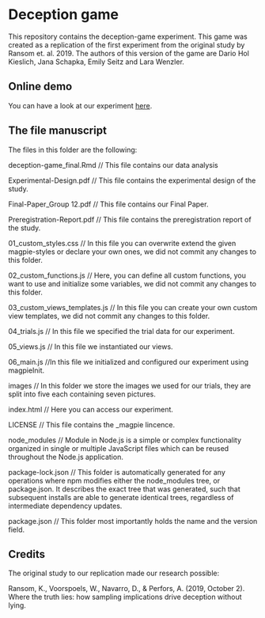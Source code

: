 # Deception game

This repository contains the deception-game experiment. This game was created as a replication of the first experiment from the original study by Ransom et. al. 2019. The authors of this version of the game are Dario Hol Kieslich, Jana Schapka, Emily Seitz and Lara Wenzler.

## Online demo

You can have a look at our experiment [here](https://deceptiongame.netlify.app).

## The file manuscript

The files in this folder are the following:

deception-game_final.Rmd
// This file contains our data analysis

Experimental-Design.pdf
// This file contains the experimental design of the study.

Final-Paper_Group 12.pdf
// This file contains our Final Paper.

Preregistration-Report.pdf
// This file contains the preregistration report of the study.

01_custom_styles.css
// In this file you can overwrite extend the given magpie-styles or declare your own ones, we did not commit any changes to this folder.

02_custom_functions.js
// Here, you can define all custom functions, you want to use and initialize some variables, we did not commit any changes to this folder.

03_custom_views_templates.js
// In this file you can create your own custom view templates, we did not commit any changes to this folder.

04_trials.js
// In this file we specified the trial data for our experiment.

05_views.js
// In this file we instantiated our views.

06_main.js
//In this file we initialized and configured our experiment using magpieInit.

images
// In this folder we store the images we used for our trials, they are split into five  each containing seven pictures.

index.html
// Here you can access our experiment.

LICENSE
// This  file contains the _magpie lincence.

node_modules
// Module in Node.js is a simple or complex functionality organized in single or multiple JavaScript files which can be reused throughout the Node.js application.

package-lock.json
// This folder is automatically generated for any operations where npm modifies either the node_modules tree, or package.json. It describes the exact tree that was generated, such that subsequent installs are able to generate identical trees, regardless of intermediate dependency updates.

package.json
// This folder most importantly holds the name and the version field.

## Credits

The original study to our replication made our research possible:

Ransom, K., Voorspoels, W., Navarro, D., & Perfors, A. (2019, October 2). Where the truth lies:
how sampling implications drive deception without lying.
